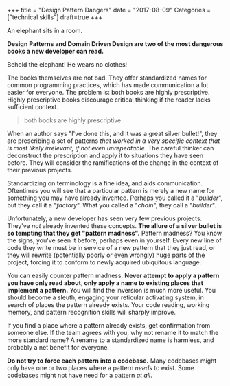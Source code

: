 +++
title = "Design Pattern Dangers"
date = "2017-08-09"
Categories = ["technical skills"]
draft=true
+++

An elephant sits in a room.

**Design Patterns and Domain Driven Design are two of the most dangerous books a
new developer can read.**

Behold the elephant! He wears no clothes!

The books themselves are not bad. They offer standardized names for common
programming practices, which has made communication a lot easier for everyone.
The problem is: both books are highly prescriptive.
Highly prescriptive books discourage critical thinking if the reader lacks
sufficient context.

> both books are highly prescriptive

When an author says "I've done this, and it was a great silver bullet!", they
are prescribing a set of patterns _that worked in a very specific context that
is most likely irrelevant, if not even unrepeatable_. The careful thinker can
deconstruct the prescription and apply it to situations they have seen before.
They will consider the ramifications of the change in the context of their
previous projects.

Standardizing on terminology is a fine idea, and aids communication.
Oftentimes you will see that a particular pattern is merely a new name for something you
may have already invented. Perhaps you called it a "_builder_", but they call it
a "_factory_". What you called a "_chain_", they call a "_builder_".

Unfortunately, a new developer has seen very few previous projects. They've
_not_ already invented these concepts. **The allure of a silver bullet is so
tempting that they get "pattern madness".** Pattern madness? You know the signs,
you've seen it before, perhaps even in yourself. Every new line of code they
write must be in service of a new pattern that they just read, or they will
rewrite (potentially poorly or even wrongly) huge parts of the project, forcing
it to conform to newly acquired ubiquitous language.

You can easily counter pattern madness. **Never attempt to apply a pattern you
have only read about, only apply a name to existing places that implement a
pattern.** You will find the inversion is much more useful. You should become a
sleuth, engaging your reticular activating system, in search of places the pattern already exists. Your
code reading, working memory, and pattern recognition skills will sharply improve.

If you find a place where a pattern already exists, get confirmation from
someone else. If the team agrees with you, why not rename it to match the more
standard name? A rename to a standardized name is harmless, and probably a net
benefit for everyone.

**Do not try to force each pattern into a codebase.** Many codebases might only
have one or two places where a pattern _needs_ to exist. Some codebases might
not have need for a pattern _at all_.
